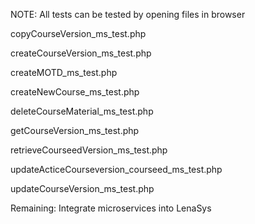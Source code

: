 NOTE: All tests can be tested by opening files in browser


copyCourseVersion_ms_test.php

createCourseVersion_ms_test.php

createMOTD_ms_test.php

createNewCourse_ms_test.php

deleteCourseMaterial_ms_test.php

getCourseVersion_ms_test.php

retrieveCourseedVersion_ms_test.php

updateActiceCourseversion_courseed_ms_test.php

updateCourseVersion_ms_test.php

Remaining: Integrate microservices into LenaSys